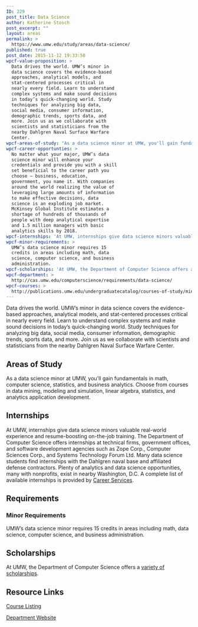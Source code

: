 ```yaml
---
ID: 229
post_title: Data Science
author: Katherine Stosch
post_excerpt: ""
layout: areas
permalink: >
  https://www.umw.edu/study/areas/data-science/
published: true
post_date: 2015-11-12 19:33:58
wpcf-value-proposition: >
  Data drives the world. UMW’s minor in
  data science covers the evidence-based
  approaches, analytical models, and
  stat-centered processes critical in
  nearly every field. Learn to understand
  complex systems and make sound decisions
  in today’s quick-changing world. Study
  techniques for analyzing big data,
  social media, consumer information,
  demographic trends, sports data, and
  more. Join us as we collaborate with
  scientists and statisticians from the
  nearby Dahlgren Naval Surface Warfare
  Center.
wpcf-areas-of-study: "As a data science minor at UMW, you'll gain fundamentals in math, computer science, statistics, and business analytics. Choose from courses in data mining, modeling and simulation, linear algebra, statistics, and analytics application development."
wpcf-career-opportunties: >
  No matter what your major, UMW’s data
  science minor will enhance your
  credentials and provide you with a skill
  set beneficial to the career path you
  choose – business, education,
  government, you name it. With companies
  around the world realizing the value of
  leveraging large amounts of information
  to make effective decisions, data
  science is an exploding job market.
  McKinsey Global Institute estimates a
  shortage of hundreds of thousands of
  people with deep analytical expertise
  and 1.5 million managers with basic
  analytics skills by 2018.
wpcf-internships: 'At UMW, internships give data science minors valuable real-world experience and resume-boosting on-the-job training. The Department of Computer Science offers internships at technical firms, government offices, and software development agencies such as Zope Corp., Computer Sciences Corp., and Systems Technology Forum Ltd. Many data science students find internships with the Dahlgren naval base and affiliated defense contractors. Plenty of analytics and data science opportunities, many with nonprofits, exist in nearby Washington, D.C. A complete list of available internships is provided by <a href="http://academics.umw.edu/academicandcareerservices/">Career Services</a>.'
wpcf-minor-requirements: >
  UMW’s data science minor requires 15
  credits in areas including math, data
  science, computer science, and business
  administration.
wpcf-scholarships: 'At UMW, the Department of Computer Science offers a <a href="http://cas.umw.edu/computerscience/scholarships-and-awards/available-scholarships/">variety of scholarships</a>.'
wpcf-department: >
  http://cas.umw.edu/computerscience/requirements/data-science/
wpcf-courses: >
  http://publications.umw.edu/undergraduatecatalog/courses-of-study/minors/data/
---
```


<!-- Types Custom Fields: -->

<!-- value-proposition -->
Data drives the world. UMW’s minor in data science covers the evidence-based approaches, analytical models, and stat-centered processes critical in nearly every field. Learn to understand complex systems and make sound decisions in today’s quick-changing world. Study techniques for analyzing big data, social media, consumer information, demographic trends, sports data, and more. Join us as we collaborate with scientists and statisticians from the nearby Dahlgren Naval Surface Warfare Center.
<!-- End value-proposition -->

<!-- areas-of-study -->
<h2>Areas of Study</h2>As a data science minor at UMW, you'll gain fundamentals in math, computer science, statistics, and business analytics. Choose from courses in data mining, modeling and simulation, linear algebra, statistics, and analytics application development.
<!-- End areas-of-study -->

<!-- internships -->
<h2>Internships</h2>At UMW, internships give data science minors valuable real-world experience and resume-boosting on-the-job training. The Department of Computer Science offers internships at technical firms, government offices, and software development agencies such as Zope Corp., Computer Sciences Corp., and Systems Technology Forum Ltd. Many data science students find internships with the Dahlgren naval base and affiliated defense contractors. Plenty of analytics and data science opportunities, many with nonprofits, exist in nearby Washington, D.C. A complete list of available internships is provided by <a href="http://academics.umw.edu/academicandcareerservices/">Career Services</a>.
<!-- End internships -->

<!-- requirements -->
<h2>Requirements</h2>
<!-- minor-requirements -->
<h3>Minor Requirements</h3>UMW’s data science minor requires 15 credits in areas including math, data science, computer science, and business administration.
<!-- End minor-requirements -->

<!-- End requirements -->

<!-- scholarships -->
<h2>Scholarships</h2>At UMW, the Department of Computer Science offers a <a href="http://cas.umw.edu/computerscience/scholarships-and-awards/available-scholarships/">variety of scholarships</a>.
<!-- End scholarships -->

<!-- resource-links -->
<h2>Resource Links</h2>
<!-- courses -->
<a href="http://publications.umw.edu/undergraduatecatalog/courses-of-study/minors/data/" class="button">Course Listing</a>
<!-- End courses -->

<!-- department -->
<a href="http://cas.umw.edu/computerscience/requirements/data-science/" class="button">Department Website</a>
<!-- End department -->

<!-- End resource-links -->

<!-- End Types Custom Fields -->